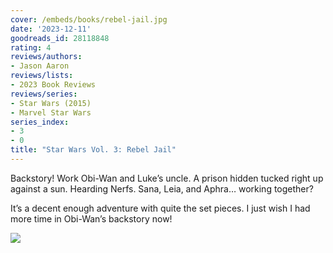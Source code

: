 ```yaml
---
cover: /embeds/books/rebel-jail.jpg
date: '2023-12-11'
goodreads_id: 28118848
rating: 4
reviews/authors:
- Jason Aaron
reviews/lists:
- 2023 Book Reviews
reviews/series:
- Star Wars (2015)
- Marvel Star Wars
series_index:
- 3
- 0
title: "Star Wars Vol. 3: Rebel Jail"
---
```


Backstory! Work Obi-Wan and Luke’s uncle. A prison hidden tucked right up against a sun. Hearding Nerfs. Sana, Leia, and Aphra… working together?

It’s a decent enough adventure with quite the set pieces. I just wish I had more time in Obi-Wan’s backstory now!

![](/embeds/books/attachments/star-wars-2015-v3-textbundle-17ed10.png)

<!--more-->

